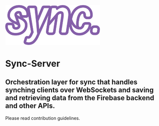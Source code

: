 <img src="https://github.com/aechan/sync-server/raw/development/assets/logo-dark.png" width=300></img>

Sync-Server
============
Orchestration layer for sync that handles synching clients over WebSockets and saving and retrieving data from the Firebase backend and other APIs.
---------

Please read contribution guidelines.

